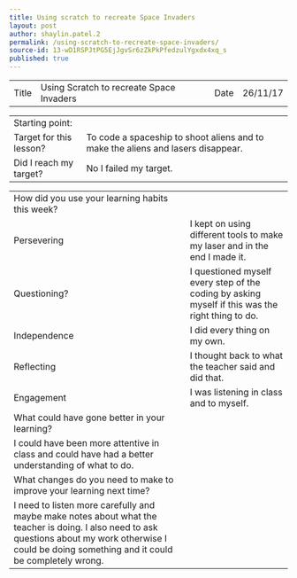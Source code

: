 ```yaml
---
title: Using scratch to recreate Space Invaders
layout: post
author: shaylin.patel.2
permalink: /using-scratch-to-recreate-space-invaders/
source-id: 13-wD1RSPJtPG5EjJgvSr6zZkPkPfedzulYgxdx4xq_s
published: true
---
```

<table>
  <tr>
    <td>Title</td>
    <td>Using Scratch to recreate Space Invaders</td>
    <td>Date</td>
    <td>26/11/17</td>
  </tr>
</table>


<table>
  <tr>
    <td>Starting point:</td>
    <td></td>
  </tr>
  <tr>
    <td>Target for this lesson?</td>
    <td>To code a spaceship to shoot aliens and to make the aliens and lasers disappear.</td>
  </tr>
  <tr>
    <td>Did I reach my target? </td>
    <td>No I failed my target.</td>
  </tr>
</table>


<table>
  <tr>
    <td>How did you use your learning habits this week?</td>
    <td></td>
  </tr>
  <tr>
    <td>Persevering</td>
    <td>I kept on using different tools to make my laser and in the end I made it.</td>
  </tr>
  <tr>
    <td>Questioning?</td>
    <td>I questioned myself every step of the coding by asking myself if this was the right thing to do.</td>
  </tr>
  <tr>
    <td>Independence</td>
    <td>I did every thing on my own.</td>
  </tr>
  <tr>
    <td>Reflecting</td>
    <td>I thought back to what the teacher said and did that.</td>
  </tr>
  <tr>
    <td>Engagement</td>
    <td>I was listening in class and to myself.</td>
  </tr>
  <tr>
    <td>What could have gone better in your learning?</td>
    <td></td>
  </tr>
  <tr>
    <td>I could have been more attentive in class and could have had a better understanding of what to do.</td>
    <td></td>
  </tr>
  <tr>
    <td>What changes do you need to make to improve your learning next time?</td>
    <td></td>
  </tr>
  <tr>
    <td>I need to listen more carefully and maybe make notes about what the teacher is doing. I also need to ask questions about my work otherwise I could be doing  something and it could be completely wrong.</td>
    <td></td>
  </tr>
</table>


